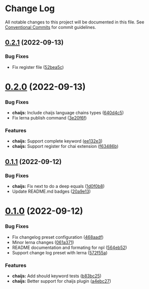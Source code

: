 # Change Log

All notable changes to this project will be documented in this file.
See [Conventional Commits](https://conventionalcommits.org) for commit guidelines.

## [0.2.1](https://github.com/maklja/rxjs-observable-spy/compare/v0.2.0...v0.2.1) (2022-09-13)


### Bug Fixes

* Fix register file ([52bea5c](https://github.com/maklja/rxjs-observable-spy/commit/52bea5cfa39bd9c29c65966a9eb557ffc448ab77))





# [0.2.0](https://github.com/maklja/rxjs-observable-spy/compare/v0.1.1...v0.2.0) (2022-09-13)


### Bug Fixes

* **chaijs:** Include chaijs language chains types ([640d4c5](https://github.com/maklja/rxjs-observable-spy/commit/640d4c580f3e9dc71ce5ebdf21b3aba47f9d7771))
* Fix lerna publish command ([3e20f6f](https://github.com/maklja/rxjs-observable-spy/commit/3e20f6fd252d8c2d9752393bd0a1e5de0341b17b))


### Features

* **chaijs:** Support complete keyword ([ee132e3](https://github.com/maklja/rxjs-observable-spy/commit/ee132e321df31a12c4f83d1df2b6d7d7a4879b20))
* **chaijs:** Support register for chai extension ([f63486b](https://github.com/maklja/rxjs-observable-spy/commit/f63486b1149b3c29828a5f982fa23e7e5c243b8e))





## [0.1.1](https://github.com/maklja/rxjs-observable-spy/compare/v0.1.0...v0.1.1) (2022-09-12)


### Bug Fixes

* **chaijs:** Fix next to do a deep equals ([1d0f0b8](https://github.com/maklja/rxjs-observable-spy/commit/1d0f0b8fcb92266c30ec3e2b3b1f23726b09f50a))
* Update README.md badges ([20a9e13](https://github.com/maklja/rxjs-observable-spy/commit/20a9e1360049bf1868ad0a8ff9756139181bcf1d))





# [0.1.0](https://github.com/maklja/rxjs-observable-spy/compare/v0.0.7...v0.1.0) (2022-09-12)


### Bug Fixes

* Fix changelog preset configuration ([468aadf](https://github.com/maklja/rxjs-observable-spy/commit/468aadf2a25c13b3c2d348e967b43b1d6b9c6fed))
* Minor lerna changes ([061a371](https://github.com/maklja/rxjs-observable-spy/commit/061a371da7fccc232a6992f014316c5de996f7cc))
* README documentation and formating for npl ([564eb52](https://github.com/maklja/rxjs-observable-spy/commit/564eb5299150b7d5e8255b60021ffc9a2a0d2feb))
* Support change log preset with lerna ([572f55a](https://github.com/maklja/rxjs-observable-spy/commit/572f55ad37d15d6706db1c283baaf6d26b51a494))


### Features

* **chaijs:** Add should keyword tests ([b83bc25](https://github.com/maklja/rxjs-observable-spy/commit/b83bc25dce88a92265c697f8d121674be95ebc5c))
* **chaijs:** Better support for chaijs plugin ([a4ebc27](https://github.com/maklja/rxjs-observable-spy/commit/a4ebc27cbbaa660b15ad09be8a4da652da52902b))
